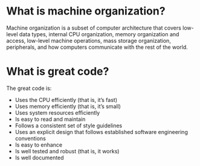 # What is machine organization?

Machine organization is a subset of computer architecture that covers low-level data types, internal CPU organization, memory organization and access, low-level machine operations, mass storage organization, peripherals, and how computers communicate with the rest of the world.

# What is great code?

The great code is:

- Uses the CPU efficiently (that is, it’s fast)
- Uses memory efficiently (that is, it’s small)
- Uses system resources efficiently
- Is easy to read and maintain
- Follows a consistent set of style guidelines
- Uses an explicit design that follows established software engineering conventions
- Is easy to enhance
- Is well tested and robust (that is, it works)
- Is well documented
